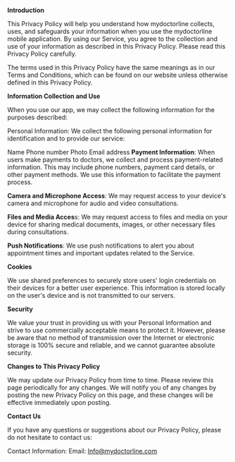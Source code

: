 **Introduction**

This Privacy Policy will help you understand how mydoctorline collects, uses, and safeguards your information when you use the mydoctorline mobile application. By using our Service, you agree to the collection and use of your information as described in this Privacy Policy. Please read this Privacy Policy carefully.

The terms used in this Privacy Policy have the same meanings as in our Terms and Conditions, which can be found on our website unless otherwise defined in this Privacy Policy.

**Information Collection and Use** 

When you use our app, we may collect the following information for the purposes described:

Personal Information: We collect the following personal information for identification and to provide our service:

Name
Phone number
Photo
Email address
**Payment Information**: When users make payments to doctors, we collect and process payment-related information. This may include phone numbers, payment card details, or other payment methods. We use this information to facilitate the payment process.

**Camera and Microphone Access**: We may request access to your device's camera and microphone for audio and video consultations.

**Files and Media Acces**s: We may request access to files and media on your device for sharing medical documents, images, or other necessary files during consultations.

**Push Notifications**: We use push notifications to alert you about appointment times and important updates related to the Service.

**Cookies**

We use shared preferences to securely store users' login credentials on their devices for a better user experience. This information is stored locally on the user's device and is not transmitted to our servers.

**Security**

We value your trust in providing us with your Personal Information and strive to use commercially acceptable means to protect it. However, please be aware that no method of transmission over the Internet or electronic storage is 100% secure and reliable, and we cannot guarantee absolute security.

**Changes to This Privacy Policy**

We may update our Privacy Policy from time to time. Please review this page periodically for any changes. We will notify you of any changes by posting the new Privacy Policy on this page, and these changes will be effective immediately upon posting.

**Contact Us**

If you have any questions or suggestions about our Privacy Policy, please do not hesitate to contact us:

Contact Information:
Email: Info@mydoctorline.com
